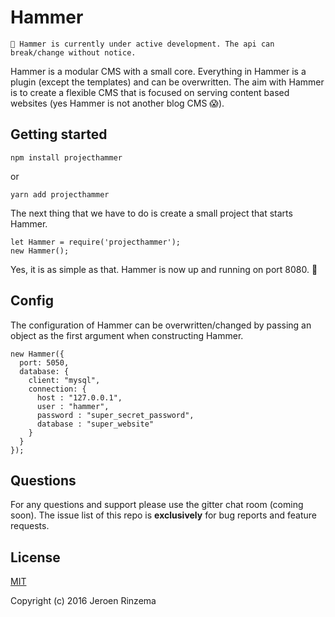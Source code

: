 # Hammer
```
🙏 Hammer is currently under active development. The api can break/change without notice.
```

Hammer is a modular CMS with a small core. Everything in Hammer is a plugin (except the templates) and can be overwritten. The aim with Hammer is to create a flexible CMS that is focused on serving content based websites (yes Hammer is not another blog CMS 😱).

## Getting started

```
npm install projecthammer
```
or
```
yarn add projecthammer
```

The next thing that we have to do is create a small project that starts Hammer.

```
let Hammer = require('projecthammer');
new Hammer();
```

Yes, it is as simple as that. Hammer is now up and running on port 8080. 🎉

## Config

The configuration of Hammer can be overwritten/changed by passing an object as the first argument when constructing Hammer.

```
new Hammer({
  port: 5050,
  database: {
    client: "mysql",
    connection: {
      host : "127.0.0.1",
      user : "hammer",
      password : "super_secret_password",
      database : "super_website"
    }
  }
});
```
## Questions
For any questions and support please use the gitter chat room (coming soon). The issue list of this repo is **exclusively** for bug reports and feature requests.

## License
[MIT](http://opensource.org/licenses/MIT)

Copyright (c) 2016 Jeroen Rinzema
